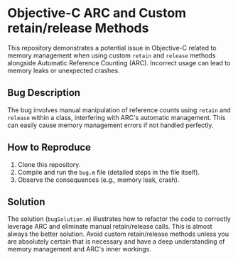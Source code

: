 # Objective-C ARC and Custom retain/release Methods

This repository demonstrates a potential issue in Objective-C related to memory management when using custom `retain` and `release` methods alongside Automatic Reference Counting (ARC).  Incorrect usage can lead to memory leaks or unexpected crashes.

## Bug Description
The bug involves manual manipulation of reference counts using `retain` and `release` within a class, interfering with ARC's automatic management.  This can easily cause memory management errors if not handled perfectly.

## How to Reproduce
1. Clone this repository.
2. Compile and run the `bug.m` file (detailed steps in the file itself).
3. Observe the consequences (e.g., memory leak, crash).

## Solution
The solution (`bugSolution.m`) illustrates how to refactor the code to correctly leverage ARC and eliminate manual retain/release calls. This is almost always the better solution.  Avoid custom retain/release methods unless you are absolutely certain that is necessary and have a deep understanding of memory management and ARC's inner workings.